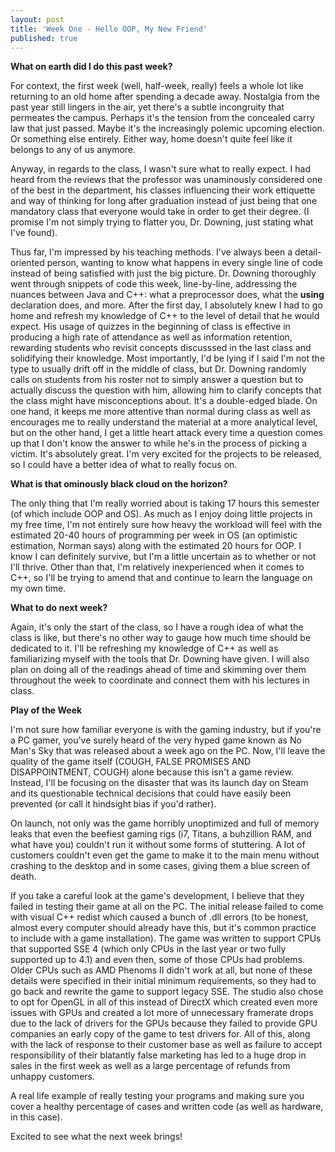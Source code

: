 ```yaml
---
layout: post
title: 'Week One - Hello OOP, My New Friend'
published: true
---
```

**What on earth did I do this past week?**

For context, the first week (well, half-week, really) feels a whole lot like returning to an old home after spending a decade away. Nostalgia from the past year still lingers in the air, yet there's a subtle incongruity that permeates the campus. Perhaps it's the tension from the concealed carry law that just passed. Maybe it's the increasingly polemic upcoming election. Or something else entirely. Either way, home doesn't quite feel like it belongs to any of us anymore.

Anyway, in regards to the class, I wasn't sure what to really expect. I had heard from the reviews that the professor was unaminously considered one of the best in the department, his classes influencing their work ettiquette and way of thinking for long after graduation instead of just being that one mandatory class that everyone would take in order to get their degree. (I promise I'm not simply trying to flatter you, Dr. Downing, just stating what I've found). 

Thus far, I'm impressed by his teaching methods. I've always been a detail-oriented person, wanting to know what happens in every single line of code instead of being satisfied with just the big picture. Dr. Downing thoroughly went through snippets of code this week, line-by-line, addressing the nuances between Java and C++: what a preprocessor does, what the __using__ declaration does, and more. After the first day, I absolutely knew I had to go home and refresh my knowledge of C++ to the level of detail that he would expect. His usage of quizzes in the beginning of class is effective in producing a high rate of attendance as well as information retention, rewarding students who revisit concepts discusssed in the last class and solidifying their knowledge. Most importantly, I'd be lying if I said I'm not the type to usually drift off in the middle of class, but Dr. Downing randomly calls on students from his roster not to simply answer a question but to actually discuss the question with him, allowing him to clarify concepts that the class might have misconceptions about. It's a double-edged blade. On one hand, it keeps me more attentive than normal during class as well as encourages me to really understand the material at a more analytical level, but on the other hand, I get a little heart attack every time a question comes up that I don't know the answer to while he's in the process of picking a victim. It's absolutely great. I'm very excited for the projects to be released, so I could have a better idea of what to really focus on.

**What is that ominously black cloud on the horizon?**

The only thing that I'm really worried about is taking 17 hours this semester (of which include OOP and OS). As much as I enjoy doing little projects in my free time, I'm not entirely sure how heavy the workload will feel with the estimated 20-40 hours of programming per week in OS (an optimistic estimation, Norman says) along with the estimated 20 hours for OOP. I know I can definitely survive, but I'm a little uncertain as to whether or not I'll thrive. Other than that, I'm relatively inexperienced when it comes to C++, so I'll be trying to amend that and continue to learn the language on my own time.

**What to do next week?**

Again, it's only the start of the class, so I have a rough idea of what the class is like, but there's no other way to gauge how much time should be dedicated to it. I'll be refreshing my knowledge of C++ as well as familiarizing myself with the tools that Dr. Downing have given. I will also plan on doing all of the readings ahead of time and skimming over them throughout the week to coordinate and connect them with his lectures in class. 

****Play of the Week****

I'm not sure how familiar everyone is with the gaming industry, but if you're a PC gamer, you've surely heard of the very hyped game known as No Man's Sky that was released about a week ago on the PC. Now, I'll leave the quality of the game itself (COUGH, FALSE PROMISES AND DISAPPOINTMENT, COUGH) alone because this isn't a game review. Instead, I'll be focusing on the disaster that was its launch day on Steam and its questionable technical decisions that could have easily been prevented (or call it hindsight bias if you'd rather).

On launch, not only was the game horribly unoptimized and full of memory leaks that even the beefiest gaming rigs (i7, Titans, a buhzillion RAM, and what have you) couldn't run it without some forms of stuttering. A lot of customers couldn't even get the game to make it to the main menu without crashing to the desktop and in some cases, giving them a blue screen of death. 

If you take a careful look at the game's development, I believe that they failed in testing their game at all on the PC. The initial release failed to come with visual C++ redist which caused a bunch of .dll errors (to be honest, almost every computer should already have this, but it's common practice to include with a game installation). The game was written to support CPUs that supported SSE 4 (which only CPUs in the last year or two fully supported up to 4.1) and even then, some of those CPUs had problems. Older CPUs such as AMD Phenoms II didn't work at all, but none of these details were specified in their initial minimum requirements, so they had to go back and rewrite the game to support legacy SSE. The studio also chose to opt for OpenGL in all of this instead of DirectX which created even more issues with GPUs and created a lot more of unnecessary framerate drops due to the lack of drivers for the GPUs because they failed to provide GPU companies an early copy of the game to test drivers for. All of this, along with the lack of response to their customer base as well as failure to accept responsibility of their blatantly false marketing has led to a huge drop in sales in the first week as well as a large percentage of refunds from unhappy customers. 

A real life example of really testing your programs and making sure you cover a healthy percentage of cases and  written code (as well as hardware, in this case).

Excited to see what the next week brings!
